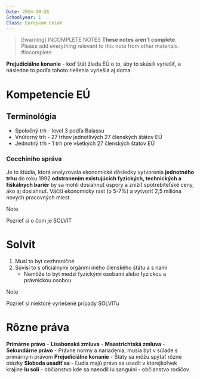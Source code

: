 ```yaml
---
Date: 2024-10-28
Schoolyear: 1
Class: European Union
---
```

>[!warning] INCOMPLETE NOTES
>**These notes aren't complete**. Please add everything relevant to this note from other materials.
>#incomplete

**Prejudiciálne konanie** - keď štát žiada EÚ o to, aby to skúsili vyriešiť, a následne to podľa tohoto riešenia vyriešia aj doma.
# Kompetencie EÚ
## Terminológia
- Spoločný trh - level 3 podľa Balassu
- Vnútorný trh - 27 trhov jednotlivých 27 členských štátov EÚ
- Jednotný trh - 1 trh pre všetkých 27 členských štátov EÚ
### Cecchiniho správa
Je to štúdia, ktorá analyzovala ekonomické dôsledky vytvorenia **jednotného trhu** do roku 1992 **odstranením existujúcich fyzických, technických a fiškálnych bariér** by sa mohli dosiahnuť úspory a znížiť spotrebiteľské ceny, ako aj dosiahnuť. Väčší ekonomicky rast (o 5-7%) a vytvoriť 2,5 milióna nových pracovných miest.

> [!NOTE]
>Pozrieť si o čom je SOLVIT
# Solvit
1. Musí to byt cezhraničné
2. Súvisí to s oficiálnymi orgánmi iného členského štátu a s nami
	- Nemôže to byt medzi fyzickými osobami alebo fyzickou a právnickou osobou

> [!NOTE]
> Pozrieť si niektoré vyriešené prípady SOLVITu
# Rôzne práva
**Primárne právo** - 
**Lisabonská zmluva** - 
**Maastrichtská zmluva** - 
**Sekundárne právo** - Právne normy a nariadenia, musia byt v súlade s primárnym právom
**Prejudiciálne konanie** - Štáty sa môžu spýtať rôzne otázky
**Sloboda usadiť sa** - Ľudia majú právo sa usadit v ktorejkoľvek krajine
**Iu soli** - občianstvo kde sa naeodil
Iu sanguini - občianstvo rodičov